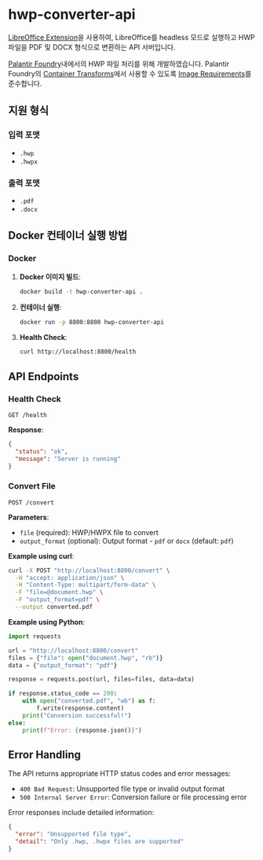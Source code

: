 # hwp-converter-api

[LibreOffice Extension](https://github.com/ebandal/H2Orestart)을 사용하여, LibreOffice를 headless 모드로 실행하고 HWP 파일을 PDF 및 DOCX 형식으로 변환하는 API 서버입니다.

[Palantir Foundry](https://www.palantir.com/platforms/foundry/)내에서의 HWP 파일 처리를 위해 개발하였습니다. Palantir Foundry의 [Container Transforms](https://www.palantir.com/docs/foundry/transforms-python/container-overview)에서 사용할 수 있도록 [Image Requirements](https://www.palantir.com/docs/foundry/transforms-python/container-overview#image-requirements)를 준수합니다.

## 지원 형식

### 입력 포맷
- `.hwp`
- `.hwpx`

### 출력 포맷
- `.pdf`
- `.docx`

## Docker 컨테이너 실행 방법

### Docker

1. **Docker 이미지 빌드**:
   ```bash
   docker build -t hwp-converter-api .
   ```

2. **컨테이너 실행**:
   ```bash
   docker run -p 8800:8800 hwp-converter-api
   ```

3. **Health Check**:
   ```bash
   curl http://localhost:8800/health
   ```

## API Endpoints

### Health Check
```http
GET /health
```

**Response**:
```json
{
  "status": "ok",
  "message": "Server is running"
}
```

### Convert File
```http
POST /convert
```

**Parameters**:
- `file` (required): HWP/HWPX file to convert
- `output_format` (optional): Output format - `pdf` or `docx` (default: `pdf`)

**Example using curl**:
```bash
curl -X POST "http://localhost:8800/convert" \
  -H "accept: application/json" \
  -H "Content-Type: multipart/form-data" \
  -F "file=@document.hwp" \
  -F "output_format=pdf" \
  --output converted.pdf
```

**Example using Python**:
```python
import requests

url = "http://localhost:8800/convert"
files = {"file": open("document.hwp", "rb")}
data = {"output_format": "pdf"}

response = requests.post(url, files=files, data=data)

if response.status_code == 200:
    with open("converted.pdf", "wb") as f:
        f.write(response.content)
    print("Conversion successful!")
else:
    print(f"Error: {response.json()}")
```

## Error Handling

The API returns appropriate HTTP status codes and error messages:

- `400 Bad Request`: Unsupported file type or invalid output format
- `500 Internal Server Error`: Conversion failure or file processing error

Error responses include detailed information:
```json
{
  "error": "Unsupported file type",
  "detail": "Only .hwp, .hwpx files are supported"
}
```
